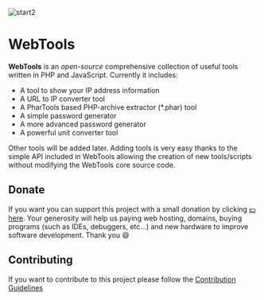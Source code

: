 ![start2](https://cloud.githubusercontent.com/assets/10303538/6315586/9463fa5c-ba06-11e4-8f30-ce7d8219c27d.png)

# WebTools

**WebTools** is an *open-source* comprehensive collection of useful tools written in PHP and JavaScript.
Currently it includes:

- A tool to show your IP address information
- A URL to IP converter tool
- A PharTools based PHP-archive extractor (*.phar) tool
- A simple password generator
- A more advanced password generator
- A powerful unit converter tool

Other tools will be added later. Adding tools is very easy thanks to the simple API included in WebTools allowing the creation of new tools/scripts without modifying the WebTools core source code.

## Donate

If you want you can support this project with a small donation by clicking [:dollar: here](https://www.paypal.com/cgi-bin/webscr?cmd=_donations&business=flavius.c.1999@gmail.com&lc=US&item_name=www.evolsoft.tk&no_note=0&cn=&curency_code=EUR&bn=PP-DonationsBF:btn_donateCC_LG.gif:NonHosted). 
Your generosity will help us paying web hosting, domains, buying programs (such as IDEs, debuggers, etc...) and new hardware to improve software development. Thank you :smile:

## Contributing

If you want to contribute to this project please follow the [Contribution Guidelines](https://github.com/EvolSoft/WebTools/blob/master/CONTRIBUTING.md)